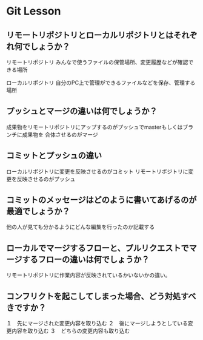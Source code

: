# Git Lesson

## リモートリポジトリとローカルリポジトリとはそれぞれ何でしょうか？
リモートリポジトリ
みんなで使うファイルの保管場所、変更履歴などが確認できる場所

ローカルリポジトリ
自分のPC上で管理ができるファイルなどを保存、管理する場所


## プッシュとマージの違いは何でしょうか？
成果物をリモートリポジトリにアップするのがプッシュでmasterもしくはブランチに成果物を
合体させるのがマージ


## コミットとプッシュの違い
ローカルリポジトリに変更を反映させるのがコミット
リモートリポジトリに変更を反映させるのがプッシュ


## コミットのメッセージはどのように書いてあげるのが最適でしょうか？
他の人が見ても分かるようにどんな編集を行ったのか記載する


## ローカルでマージするフローと、プルリクエストでマージするフローの違いは何でしょうか？
リモートリポジトリに作業内容が反映されているかいないかの違い。


## コンフリクトを起こしてしまった場合、どう対処すべきですか？
１　先にマージされた変更内容を取り込む
２　後にマージしようとしている変更内容を取り込む
３　どちらの変更内容も取り込む